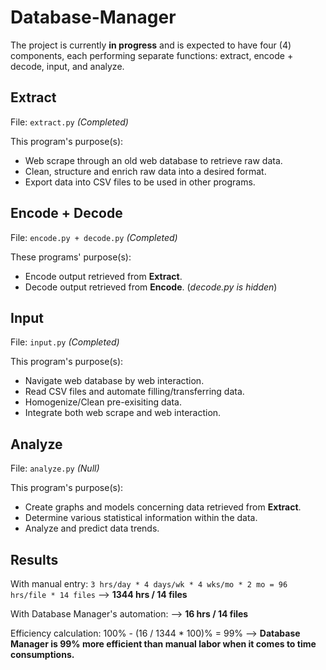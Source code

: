 # Database-Manager

The project is currently **in progress** and is expected to have four (4) components, each performing separate functions: extract, encode + decode, input, and analyze.

## Extract 
File: `extract.py` *(Completed)*

This program's purpose(s):
* Web scrape through an old web database to retrieve raw data.
* Clean, structure and enrich raw data into a desired format.
* Export data into CSV files to be used in other programs.

## Encode + Decode
File: `encode.py + decode.py`  *(Completed)*

These programs' purpose(s):
* Encode output retrieved from **Extract**.
* Decode output retrieved from **Encode**. (*decode.py is hidden*)

## Input
File: `input.py` *(Completed)*

This program's purpose(s):
* Navigate web database by web interaction.
* Read CSV files and automate filling/transferring data.
* Homogenize/Clean pre-exisiting data.
* Integrate both web scrape and web interaction.

## Analyze
File: `analyze.py` *(Null)*

This program's purpose(s):
* Create graphs and models concerning data retrieved from **Extract**.
* Determine various statistical information within the data.
* Analyze and predict data trends.

## Results
With manual entry:
`3 hrs/day * 4 days/wk * 4 wks/mo * 2 mo = 96 hrs/file * 14 files`
--> **1344 hrs / 14 files**

With Database Manager's automation:
--> **16 hrs / 14 files**

Efficiency calculation:
100% - (16 / 1344 * 100)% = 99%
--> **Database Manager is 99% more efficient than manual labor when it comes to time consumptions.**
